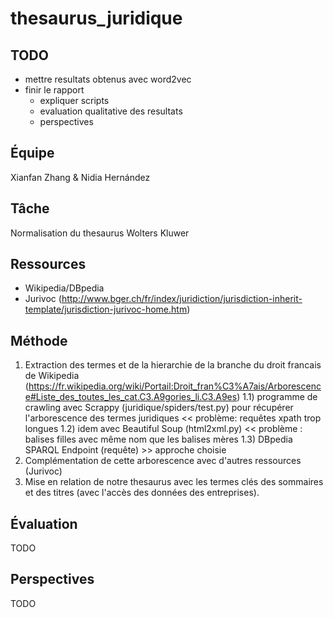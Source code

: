 # thesaurus_juridique

## TODO
- mettre resultats obtenus avec word2vec
- finir le rapport
    - expliquer scripts
    - evaluation qualitative des resultats
    - perspectives

## Équipe

Xianfan Zhang & Nidia Hernández

## Tâche

Normalisation du thesaurus Wolters Kluwer

## Ressources 

- Wikipedia/DBpedia
- Jurivoc (http://www.bger.ch/fr/index/juridiction/jurisdiction-inherit-template/jurisdiction-jurivoc-home.htm)

## Méthode 

1) Extraction des termes et de la hierarchie de la branche du droit francais de Wikipedia (https://fr.wikipedia.org/wiki/Portail:Droit_fran%C3%A7ais/Arborescence#Liste_des_toutes_les_cat.C3.A9gories_li.C3.A9es) 
1.1) programme de crawling avec Scrappy (juridique/spiders/test.py) pour récupérer l'arborescence des termes juridiques << problème: requêtes xpath trop longues 
1.2) idem avec Beautiful Soup (html2xml.py) << problème : balises filles avec même nom que les balises mères
1.3) DBpedia SPARQL Endpoint (requête) >> approche choisie
2) Complémentation de cette arborescence avec d'autres ressources (Jurivoc) 
3) Mise en relation de notre thesaurus avec les termes clés des sommaires et des titres (avec l'accès des données des entreprises).

## Évaluation

TODO

## Perspectives 

TODO

